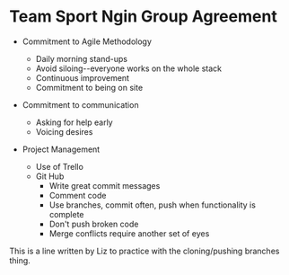 # Team Sport Ngin Group Agreement

- Commitment to Agile Methodology
  - Daily morning stand-ups
  - Avoid siloing--everyone works on the whole stack
  - Continuous improvement
  - Commitment to being on site

- Commitment to communication
  - Asking for help early
  - Voicing desires

- Project Management
  - Use of Trello
  - Git Hub
    - Write great commit messages
    - Comment code
    - Use branches, commit often, push when functionality is complete
    - Don't push broken code
    - Merge conflicts require another set of eyes


This is a line written by Liz to practice with the cloning/pushing branches thing.